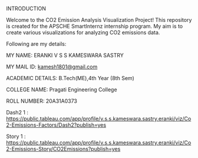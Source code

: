 INTRODUCTION

Welcome to the CO2 Emission Analysis Visualization Project! This repository is created for the APSCHE SmartInternz internship program. My aim is to create various visualizations for analyzing CO2 emissions data.

Following are my details:

MY NAME: ERANKI V S S KAMESWARA SASTRY

MY MAIL ID: kamesh1801@gmail.com

ACADEMIC DETAILS: B.Tech(ME),4th Year (8th Sem)

COLLEGE NAME: Pragati Engineering College

ROLL NUMBER: 20A31A0373

Dash2 1 :
https://public.tableau.com/app/profile/v.s.s.kameswara.sastry.eranki/viz/Co2-Emissions-Factors/Dash2?publish=yes  

Story 1 :
https://public.tableau.com/app/profile/v.s.s.kameswara.sastry.eranki/viz/Co2-Emissions-Story/CO2Emissions?publish=yes 
